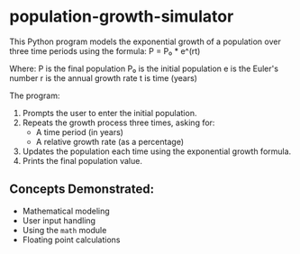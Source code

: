 # population-growth-simulator

This Python program models the exponential growth of a population over three time periods using the formula: 
P = P₀ * e^(rt)

Where:
P is the final population
P₀ is the initial population
e is the Euler's number
r is the annual growth rate
t is time (years)


The program:
1. Prompts the user to enter the initial population.
2. Repeats the growth process three times, asking for:
   - A time period (in years)
   - A relative growth rate (as a percentage)
3. Updates the population each time using the exponential growth formula.
4. Prints the final population value.

## Concepts Demonstrated:
- Mathematical modeling
- User input handling
- Using the `math` module
- Floating point calculations
